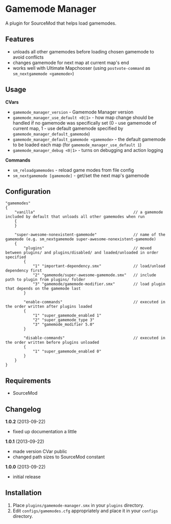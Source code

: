 Gamemode Manager
================

A plugin for SourceMod that helps load gamemodes.

Features
--------

* unloads all other gamemodes before loading chosen gamemode to avoid conflicts
* changes gamemode for next map at current map's end
* works well with Ultimate Mapchooser (using `postvote-command` as `sm_nextgamemode <gamemode>`)

Usage
-----

**CVars**

* `gamemode_manager_version` - Gamemode Manager version
* `gamemode_manager_use_default <0|1>` - how map change should be handled if no gamemode was specifically set (0 - use gamemode of current map, 1 - use default gamemode specified by `gamemode_manager_default_gamemode`)
* `gamemode_manager_default_gamemode <gamemode>` - the default gamemode to be loaded each map (for `gamemode_manager_use_default 1`)
* `gamemode_manager_debug <0|1>` - turns on debugging and action logging

**Commands**
* `sm_reloadgamemodes` - reload game modes from file config
* `sm_nextgamemode [gamemode]` - get/set the next map's gamemode

Configuration
-------------

```
"gamemodes"
{
	"vanilla"											// a gamemode included by default that unloads all other gamemodes when run
	{
	}
	
	"super-awesome-nonexistent-gamemode"				// name of the gamemode (e.g. sm_nextgamemode super-awesome-nonexistent-gamemode)
	{
		"plugins"										// moved between plugins/ and plugins/disabled/ and loaded/unloaded in order specified
		{
			"1"	"important-dependency.smx"				// load/unload dependency first
			"2"	"gamemode/super-awesome-gamemode.smx"	// include path to plugin from plugins/ folder
			"3"	"gamemode/gamemode-modifier.smx"		// load plugin that depends on the gamemode last
		}
		
		"enable-commands"								// executed in the order written after plugins loaded
		{
			"1"	"super_gamemode_enabled 1"
			"2"	"super_gamemode_type 3"
			"3"	"gamemode_modifier 5.0"
		}
		
		"disable-commands"								// executed in the order written before plugins unloaded
		{
			"1"	"super_gamemode_enabled 0"
		}
	}
}
```

Requirements
------------

* SourceMod

Changelog
---------

**1.0.2** (2013-09-22)
* fixed up documentation a little

**1.0.1** (2013-09-22)
* made version CVar public
* changed path sizes to SourceMod constant

**1.0.0** (2013-09-22)
* initial release

Installation
------------

1. Place `plugins/gamemode-manager.smx` in your `plugins` directory.
2. Edit `configs/gamemodes.cfg` appropriately and place it in your `configs` directory.